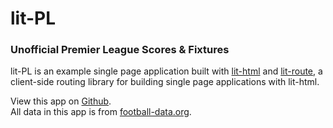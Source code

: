 # lit-PL
### Unofficial Premier League Scores & Fixtures

lit-PL is an example single page application built with [lit-html](https://github.com/Polymer/lit-html) and [lit-route](https://github.com/jamesddavies/lit-route), a client-side routing library for building single page applications with lit-html.  
  
View this app on [Github](#).  
All data in this app is from [football-data.org](https://www.football-data.org).